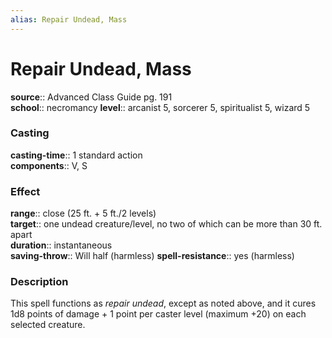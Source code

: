 ```yaml
---
alias: Repair Undead, Mass
---
```


# Repair Undead, Mass 

**source**:: Advanced Class Guide pg. 191  
**school**:: necromancy
**level**:: arcanist 5, sorcerer 5, spiritualist 5, wizard 5

### Casting 

**casting-time**:: 1 standard action  
**components**:: V, S

### Effect 

**range**:: close (25 ft. + 5 ft./2 levels)  
**target**:: one undead creature/level, no two of which can be more than 30 ft. apart  
**duration**:: instantaneous  
**saving-throw**:: Will half (harmless)
**spell-resistance**:: yes (harmless)

### Description 

This spell functions as *repair undead*, except as noted above, and it cures 1d8 points of damage + 1 point per caster level (maximum +20) on each selected creature.
